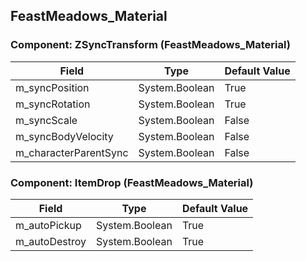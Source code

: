 ## FeastMeadows_Material

### Component: ZSyncTransform (FeastMeadows_Material)

|Field|Type|Default Value|
|-----|----|-------------|
|m_syncPosition|System.Boolean|True|
|m_syncRotation|System.Boolean|True|
|m_syncScale|System.Boolean|False|
|m_syncBodyVelocity|System.Boolean|False|
|m_characterParentSync|System.Boolean|False|

### Component: ItemDrop (FeastMeadows_Material)

|Field|Type|Default Value|
|-----|----|-------------|
|m_autoPickup|System.Boolean|True|
|m_autoDestroy|System.Boolean|True|

